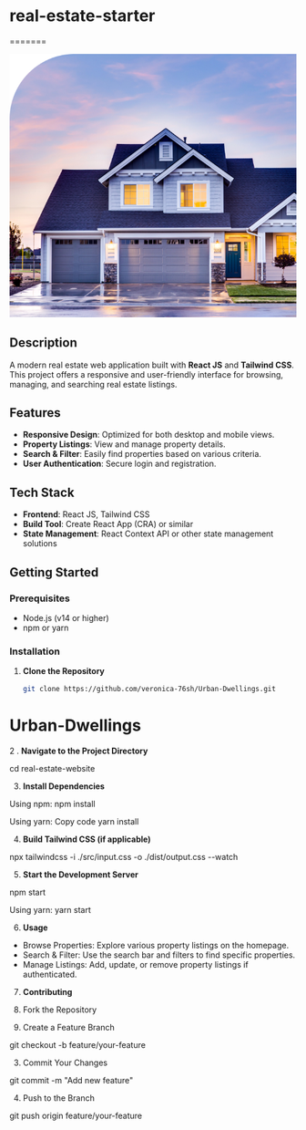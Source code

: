 
# real-estate-starter
=======


![Project Banner](src/assets/img/house-banner.png) <!-- Replace with your project's banner image URL -->

## Description

A modern real estate web application built with **React JS** and **Tailwind CSS**. This project offers a responsive and user-friendly interface for browsing, managing, and searching real estate listings.

## Features

- **Responsive Design**: Optimized for both desktop and mobile views.
- **Property Listings**: View and manage property details.
- **Search & Filter**: Easily find properties based on various criteria.
- **User Authentication**: Secure login and registration.

## Tech Stack

- **Frontend**: React JS, Tailwind CSS
- **Build Tool**: Create React App (CRA) or similar
- **State Management**: React Context API or other state management solutions

## Getting Started

### Prerequisites

- Node.js (v14 or higher)
- npm or yarn

### Installation

1. **Clone the Repository**

   ```bash
   git clone https://github.com/veronica-76sh/Urban-Dwellings.git 


# Urban-Dwellings


2 . **Navigate to the Project Directory**

cd real-estate-website

3. **Install Dependencies**

Using npm:
npm install

Using yarn:
Copy code
yarn install

4. **Build Tailwind CSS (if applicable)**

npx tailwindcss -i ./src/input.css -o ./dist/output.css --watch


5. **Start the Development Server**

npm start

Using yarn:
yarn start

6. **Usage**

* Browse Properties: Explore various property listings on the homepage.
* Search & Filter: Use the search bar and filters to find specific properties.
* Manage Listings: Add, update, or remove property listings if authenticated.

7. **Contributing**

1. Fork the Repository
2. Create a Feature Branch

git checkout -b feature/your-feature

3. Commit Your Changes

git commit -m "Add new feature"

4. Push to the Branch

git push origin feature/your-feature


